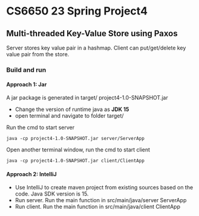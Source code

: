 # CS6650 23 Spring Project4
## Multi-threaded Key-Value Store using Paxos
Server stores key value pair in a hashmap. Client can put/get/delete key value pair from the store.

### Build and run
#### Approach 1: Jar
A jar package is generated in target/ project4-1.0-SNAPSHOT.jar
- Change the version of runtime java as <b>JDK 15</b>
- open terminal and navigate to folder target/

Run the cmd to start server
```
java -cp project4-1.0-SNAPSHOT.jar server/ServerApp
```

Open another terminal window, run the cmd to start client
```
java -cp project4-1.0-SNAPSHOT.jar client/ClientApp
```


#### Approach 2: IntelliJ
- Use IntelliJ to create maven project from existing sources based on the code.
  Java SDK version is 15.
- Run server. Run the main function in src/main/java/server ServerApp
- Run client. Run the main function in src/main/java/client ClientApp